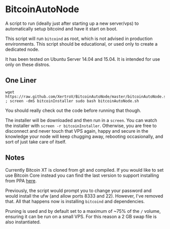BitcoinAutoNode
===============

A script to run (ideally just after starting up a new server/vps) to automatically setup bitcoind and have it start on boot.

This script will run `bitcoind` as root, which is not advised in production environments. This script should be educational, or used only to create a dedicated node.

It has been tested on Ubuntu Server 14.04 and 15.04. It is intended for use only on these distros.

One Liner
---------

    wget https://raw.github.com/XertroV/BitcoinAutoNode/master/bitcoinAutoNode.sh ; screen -dmS bitcoinInstaller sudo bash bitcoinAutoNode.sh

You should really check out the code before running that though.

The installer will be downloaded and then run in a `screen`. You can watch the installer with `screen -r bitcoinInstaller`. Otherwise, you are free to disconnect and never touch that VPS again, happy and secure in the knowledge your node will keep chugging away, rebooting occasionally, and sort of just take care of itself.

Notes
-----

Currently Bitcoin XT is cloned from git and compiled. If you would like to set use Bitcoin Core instead you can find the last version to support installing from PPA [here](https://raw.githubusercontent.com/XertroV/BitcoinAutoNode/792d059a65dd240ce5c952653207272c7f1246c2/bitcoinAutoNode.sh).

Previously, the script would prompt you to change your password and would install the ufw (and allow ports 8333 and 22). However, I've removed that. All that happens now is installing `bitcoind` and dependencies.

Pruning is used and by default set to a maximum of ~75% of the `/` volume, ensuring it can be run on a small VPS. For this reason a 2 GB swap file is also instantiated.
